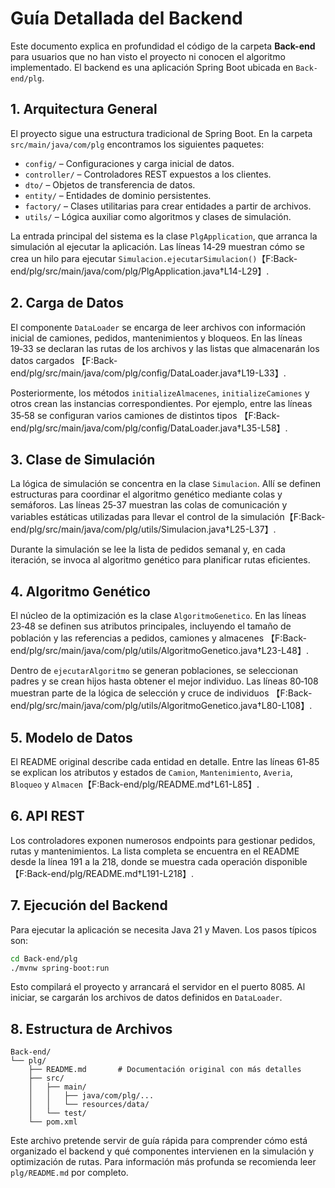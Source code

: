 # Guía Detallada del Backend

Este documento explica en profundidad el código de la carpeta **Back-end** para
usuarios que no han visto el proyecto ni conocen el algoritmo implementado. El
backend es una aplicación Spring Boot ubicada en `Back-end/plg`.

## 1. Arquitectura General

El proyecto sigue una estructura tradicional de Spring Boot. En la carpeta
`src/main/java/com/plg` encontramos los siguientes paquetes:

- `config/` – Configuraciones y carga inicial de datos.
- `controller/` – Controladores REST expuestos a los clientes.
- `dto/` – Objetos de transferencia de datos.
- `entity/` – Entidades de dominio persistentes.
- `factory/` – Clases utilitarias para crear entidades a partir de archivos.
- `utils/` – Lógica auxiliar como algoritmos y clases de simulación.

La entrada principal del sistema es la clase `PlgApplication`, que arranca la
simulación al ejecutar la aplicación. Las líneas 14‑29 muestran cómo se crea un
hilo para ejecutar `Simulacion.ejecutarSimulacion()`【F:Back-end/plg/src/main/java/com/plg/PlgApplication.java†L14-L29】.

## 2. Carga de Datos

El componente `DataLoader` se encarga de leer archivos con información inicial de
camiones, pedidos, mantenimientos y bloqueos. En las líneas 19‑33 se declaran las
rutas de los archivos y las listas que almacenarán los datos cargados
【F:Back-end/plg/src/main/java/com/plg/config/DataLoader.java†L19-L33】.

Posteriormente, los métodos `initializeAlmacenes`, `initializeCamiones` y otros
crean las instancias correspondientes. Por ejemplo, entre las líneas 35‑58 se
configuran varios camiones de distintos tipos
【F:Back-end/plg/src/main/java/com/plg/config/DataLoader.java†L35-L58】.

## 3. Clase de Simulación

La lógica de simulación se concentra en la clase `Simulacion`. Allí se definen
estructuras para coordinar el algoritmo genético mediante colas y semáforos. Las
líneas 25‑37 muestran las colas de comunicación y variables estáticas utilizadas
para llevar el control de la simulación【F:Back-end/plg/src/main/java/com/plg/utils/Simulacion.java†L25-L37】.

Durante la simulación se lee la lista de pedidos semanal y, en cada iteración, se
invoca al algoritmo genético para planificar rutas eficientes.

## 4. Algoritmo Genético

El núcleo de la optimización es la clase `AlgoritmoGenetico`. En las líneas
23‑48 se definen sus atributos principales, incluyendo el tamaño de población y
las referencias a pedidos, camiones y almacenes
【F:Back-end/plg/src/main/java/com/plg/utils/AlgoritmoGenetico.java†L23-L48】.

Dentro de `ejecutarAlgoritmo` se generan poblaciones, se seleccionan padres y se
crean hijos hasta obtener el mejor individuo. Las líneas 80‑108 muestran parte
de la lógica de selección y cruce de individuos
【F:Back-end/plg/src/main/java/com/plg/utils/AlgoritmoGenetico.java†L80-L108】.

## 5. Modelo de Datos

El README original describe cada entidad en detalle. Entre las líneas 61‑85 se
explican los atributos y estados de `Camion`, `Mantenimiento`, `Averia`,
`Bloqueo` y `Almacen`【F:Back-end/plg/README.md†L61-L85】.

## 6. API REST

Los controladores exponen numerosos endpoints para gestionar pedidos, rutas y
mantenimientos. La lista completa se encuentra en el README desde la línea 191 a
la 218, donde se muestra cada operación disponible
【F:Back-end/plg/README.md†L191-L218】.

## 7. Ejecución del Backend

Para ejecutar la aplicación se necesita Java 21 y Maven. Los pasos típicos son:

```bash
cd Back-end/plg
./mvnw spring-boot:run
```

Esto compilará el proyecto y arrancará el servidor en el puerto 8085. Al
iniciar, se cargarán los archivos de datos definidos en `DataLoader`.

## 8. Estructura de Archivos

```
Back-end/
└── plg/
    ├── README.md       # Documentación original con más detalles
    ├── src/
    │   ├── main/
    │   │   ├── java/com/plg/...
    │   │   └── resources/data/
    │   └── test/
    └── pom.xml
```

Este archivo pretende servir de guía rápida para comprender cómo está organizado
el backend y qué componentes intervienen en la simulación y optimización de
rutas. Para información más profunda se recomienda leer `plg/README.md` por
completo.
